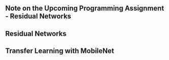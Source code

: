 ## Note on the Upcoming Programming Assignment - Residual Networks

## Residual Networks

## Transfer Learning with MobileNet